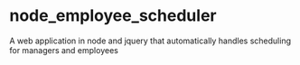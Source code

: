 # node_employee_scheduler
A web application in node and jquery that automatically handles scheduling for managers and employees
